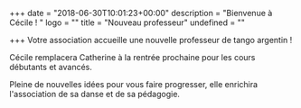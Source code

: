 +++
date = "2018-06-30T10:01:23+00:00"
description = "Bienvenue à Cécile ! "
logo = ""
title = "Nouveau professeur"
undefined = ""

+++
Votre association accueille une nouvelle professeur de tango argentin !

Cécile remplacera Catherine à la rentrée prochaine pour les cours débutants et avancés.

Pleine de nouvelles idées pour vous faire progresser, elle enrichira l'association de sa danse et de sa pédagogie.